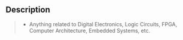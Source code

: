 ## Description

> - Anything related to Digital Electronics, Logic Circuits, FPGA, Computer Architecture, Embedded Systems, etc.
